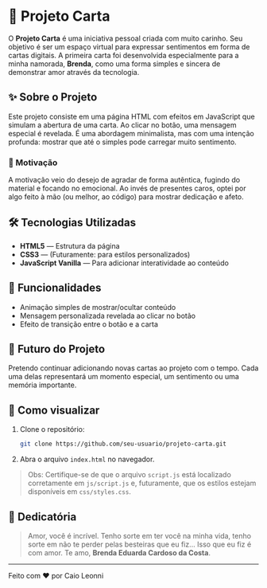 # 💌 Projeto Carta

O **Projeto Carta** é uma iniciativa pessoal criada com muito carinho. Seu objetivo é ser um espaço virtual para expressar sentimentos em forma de cartas digitais. A primeira carta foi desenvolvida especialmente para a minha namorada, **Brenda**, como uma forma simples e sincera de demonstrar amor através da tecnologia.

## ✨ Sobre o Projeto

Este projeto consiste em uma página HTML com efeitos em JavaScript que simulam a abertura de uma carta. Ao clicar no botão, uma mensagem especial é revelada. É uma abordagem minimalista, mas com uma intenção profunda: mostrar que até o simples pode carregar muito sentimento.

### 🧠 Motivação

A motivação veio do desejo de agradar de forma autêntica, fugindo do material e focando no emocional. Ao invés de presentes caros, optei por algo feito à mão (ou melhor, ao código) para mostrar dedicação e afeto.

## 🛠️ Tecnologias Utilizadas

- **HTML5** — Estrutura da página
- **CSS3** — (Futuramente: para estilos personalizados)
- **JavaScript Vanilla** — Para adicionar interatividade ao conteúdo

## 📌 Funcionalidades

- Animação simples de mostrar/ocultar conteúdo
- Mensagem personalizada revelada ao clicar no botão
- Efeito de transição entre o botão e a carta

## 🧭 Futuro do Projeto

Pretendo continuar adicionando novas cartas ao projeto com o tempo. Cada uma delas representará um momento especial, um sentimento ou uma memória importante.

## 📂 Como visualizar

1. Clone o repositório:
   ```bash
   git clone https://github.com/seu-usuario/projeto-carta.git
   ```

2. Abra o arquivo `index.html` no navegador.

> Obs: Certifique-se de que o arquivo `script.js` está localizado corretamente em `js/script.js` e, futuramente, que os estilos estejam disponíveis em `css/styles.css`.

## 💖 Dedicatória

> Amor, você é incrível. Tenho sorte em ter você na minha vida, tenho sorte em não te perder pelas besteiras que eu fiz... Isso que eu fiz é com amor. Te amo, **Brenda Eduarda Cardoso da Costa**.

---

Feito com ❤️ por Caio Leonni
